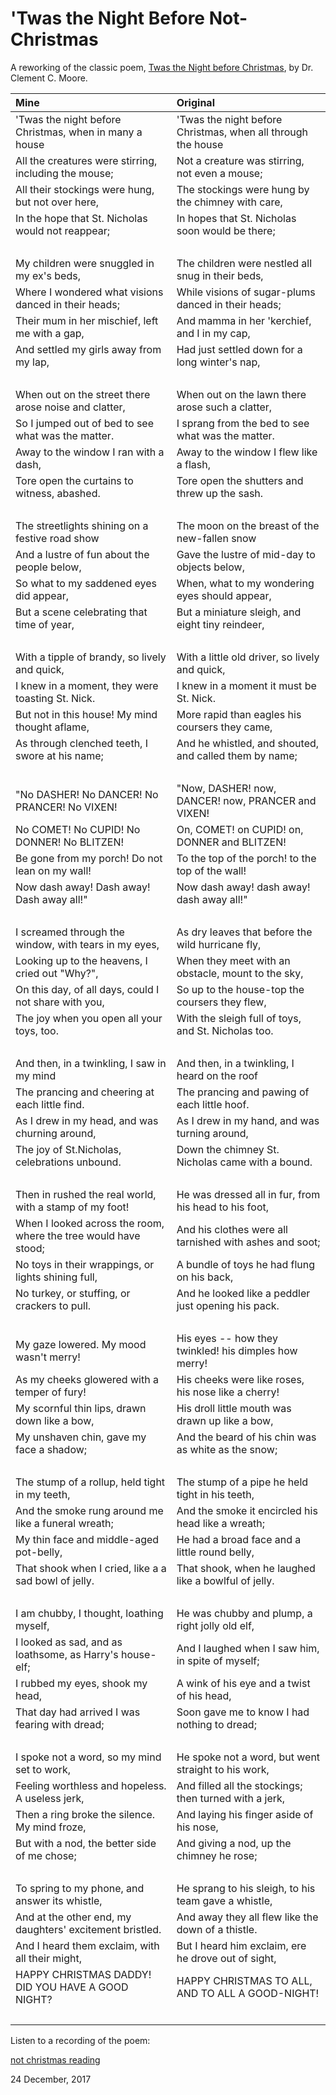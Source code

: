 # 'Twas the Night Before Not-Christmas

A reworking of the classic poem, [Twas the Night before Christmas](https://www.gutenberg.org/files/17135/17135-h/17135-h.htm), by Dr. Clement C. Moore.

**Mine**|**Original**
:-------|:-----------
'Twas the night before Christmas, when in many a house | 'Twas the night before Christmas, when all through the house
All the creatures were stirring, including the mouse; | Not a creature was stirring, not even a mouse;
All their stockings were hung, but not over here, | The stockings were hung by the chimney with care,
In the hope that St. Nicholas would not reappear; | In hopes that St. Nicholas soon would be there;
&nbsp; | &nbsp;
My children were snuggled in my ex's beds, | The children were nestled all snug in their beds,
Where I wondered what visions danced in their heads; | While visions of sugar-plums danced in their heads;
Their mum in her mischief, left me with a gap, | And mamma in her 'kerchief, and I in my cap,
And settled my girls away from my lap, | Had just settled down for a long winter's nap,
&nbsp; | &nbsp;
When out on the street there arose noise and clatter, | When out on the lawn there arose such a clatter,
So I jumped out of bed to see what was the matter. | I sprang from the bed to see what was the matter.
Away to the window I ran with a dash, | Away to the window I flew like a flash,
Tore open the curtains to witness, abashed. | Tore open the shutters and threw up the sash.
&nbsp; | &nbsp;
The streetlights shining on a festive road show | The moon on the breast of the new-fallen snow
And a lustre of fun about the people below, | Gave the lustre of mid-day to objects below,
So what to my saddened eyes did appear, | When, what to my wondering eyes should appear,
But a scene celebrating that time of year, | But a miniature sleigh, and eight tiny reindeer,
&nbsp; | &nbsp;
With a tipple of brandy, so lively and quick, | With a little old driver, so lively and quick,
I knew in a moment, they were toasting St. Nick. | I knew in a moment it must be St. Nick.
But not in this house! My mind thought aflame, | More rapid than eagles his coursers they came,
As through clenched teeth, I swore at his name; | And he whistled, and shouted, and called them by name;
&nbsp; | &nbsp;
"No DASHER! No DANCER! No PRANCER! No VIXEN! | "Now, DASHER! now, DANCER! now, PRANCER and VIXEN!
No COMET! No CUPID! No DONNER! No BLITZEN! | On, COMET! on CUPID! on, DONNER and BLITZEN!
Be gone from my porch! Do not lean on my wall! | To the top of the porch! to the top of the wall!
Now dash away! Dash away! Dash away all!" | Now dash away! dash away! dash away all!"
&nbsp; | &nbsp;
I screamed through the window, with tears in my eyes, | As dry leaves that before the wild hurricane fly,
Looking up to the heavens, I cried out "Why?", | When they meet with an obstacle, mount to the sky,
On this day, of all days, could I not share with you, | So up to the house-top the coursers they flew,
The joy when you open all your toys, too. | With the sleigh full of toys, and St. Nicholas too.
&nbsp; | &nbsp;
And then, in a twinkling, I saw in my mind | And then, in a twinkling, I heard on the roof
The prancing and cheering at each little find. | The prancing and pawing of each little hoof.
As I drew in my head, and was churning around, | As I drew in my hand, and was turning around,
The joy of St.Nicholas, celebrations unbound. | Down the chimney St. Nicholas came with a bound.
&nbsp; | &nbsp;
Then in rushed the real world, with a stamp of my foot! | He was dressed all in fur, from his head to his foot,
When I looked across the room, where the tree would have stood; | And his clothes were all tarnished with ashes and soot;
No toys in their wrappings, or lights shining full, | A bundle of toys he had flung on his back,
No turkey, or stuffing, or crackers to pull. | And he looked like a peddler just opening his pack.
&nbsp; | &nbsp;
My gaze lowered. My mood wasn't merry! | His eyes -- how they twinkled! his dimples how merry!
As my cheeks glowered with a temper of fury! | His cheeks were like roses, his nose like a cherry!
My scornful thin lips, drawn down like a bow, | His droll little mouth was drawn up like a bow,
My unshaven chin, gave my face a shadow; | And the beard of his chin was as white as the snow;
&nbsp; | &nbsp;
The stump of a rollup, held tight in my teeth, | The stump of a pipe he held tight in his teeth,
And the smoke rung around me like a funeral wreath; | And the smoke it encircled his head like a wreath;
My thin face and middle-aged pot-belly, | He had a broad face and a little round belly,
That shook when I cried, like a a sad bowl of jelly. | That shook, when he laughed like a bowlful of jelly.
&nbsp; | &nbsp;
I am chubby, I thought, loathing myself, | He was chubby and plump, a right jolly old elf,
I looked as sad, and as loathsome, as Harry's house-elf; | And I laughed when I saw him, in spite of myself;
I rubbed my eyes, shook my head, | A wink of his eye and a twist of his head,
That day had arrived I was fearing with dread; | Soon gave me to know I had nothing to dread;
&nbsp; | &nbsp;
I spoke not a word, so my mind set to work, | He spoke not a word, but went straight to his work,
Feeling worthless and hopeless. A useless jerk, | And filled all the stockings; then turned with a jerk,
Then a ring broke the silence. My mind froze, | And laying his finger aside of his nose,
But with a nod, the better side of me chose; | And giving a nod, up the chimney he rose;
&nbsp; | &nbsp;
To spring to my phone, and answer its whistle, | He sprang to his sleigh, to his team gave a whistle,
And at the other end, my daughters' excitement bristled. | And away they all flew like the down of a thistle.
And I heard them exclaim, with all their might, | But I heard him exclaim, ere he drove out of sight,
HAPPY CHRISTMAS DADDY! DID YOU HAVE A GOOD NIGHT? | HAPPY CHRISTMAS TO ALL, AND TO ALL A GOOD-NIGHT!
&nbsp; | &nbsp;

Listen to a recording of the poem:

[not christmas reading](/assets/audio/TheNightBeforeNotChristmas.wav)

24 December, 2017
